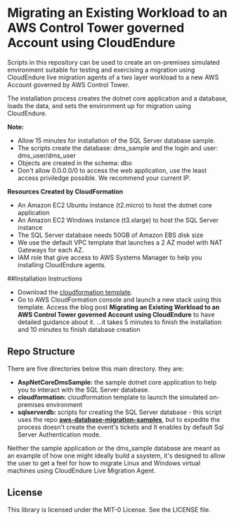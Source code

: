 # Migrating an Existing Workload to an AWS Control Tower governed Account using CloudEndure

Scripts in this repository can be used to create an on-premises simulated environment suitable for testing and exercising
a migration using CloudEndure live migration agents of a two layer workload to a new AWS Account governed by AWS Control Tower.

The installation process creates the dotnet core application and a database, loads the data, and sets the environment up for migration using CloudEndure.

**Note:**
* Allow 15 minutes for installation of the SQL Server database sample.
* The scripts create the database: dms_sample and the login and user: dms_user/dms_user 
* Objects are created in the schema: dbo
* Don't allow 0.0.0.0/0 to access the web application, use the least access priviledge possible. We recommend your current IP.

**Resources Created by CloudFormation**
* An Amazon EC2 Ubuntu instance (t2.micro) to host the dotnet core application
* An Amazon EC2 Windows instance (t3.xlarge) to host the SQL Server instance
* The SQL Server database needs 50GB of Amazon EBS disk size
* We use the default VPC template that launches a 2 AZ model with NAT Gateways for each AZ.
* IAM role that give access to AWS Systems Manager to help you installing CloudEndure agents.

##Installation Instructions
* Download the <a href="https://github.com/aws-samples/controltower-cloudendure-simulated-environment/blob/master/cloudformation/lab-onpremises-appdb.json">cloudformation template</a>.
* Go to AWS CloudFormation console and launch a new stack using this template. Access the blog post <b>Migrating an Existing Workload to an AWS Control Tower governed Account using CloudEndure</b> to have detailed guidance about it.
...it takes 5 minutes to finish the installation and 10 minutes to finish database creation

## Repo Structure
There are five directories below this main directory. they are:
* **AspNetCoreDmsSample:** the sample dotnet core application to help you to interact with the SQL Server database.
* **cloudformation:** cloudformation template to launch the simulated on-premises environment
* **sqlserverdb:** scripts for creating the SQL Server database - this script uses the repo <a href="https://github.com/aws-samples/aws-database-migration-samples/tree/master/sqlserver/sampledb/v1"><b>aws-database-migration-samples</b></a>, but to expedite the process doesn't create the event's tickets and It enables by default Sql Server Authentication mode.

Neither the sample application or the dms_sample database are meant as an example of how one might ideally build a ssystem,
it's designed to allow the user to get a feel for how to migrate Linux and Windows virtual machines using CloudEndure Live Migration Agent.

## License

This library is licensed under the MIT-0 License. See the LICENSE file.

